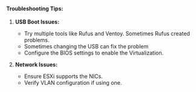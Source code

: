 #### Troubleshooting Tips:

   
1. **USB Boot Issues:**
   - Try multiple tools like Rufus and Ventoy. Sometimes Rufus created problems.
   - Sometimes changing the USB can fix the problem
   - Configure the BIOS settings to enable the Virtualization.
  
2. **Network Issues:**
   - Ensure ESXi supports the NICs.
   - Verify VLAN configuration if using one.
